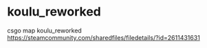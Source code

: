 # koulu_reworked
 csgo map koulu_reworked
https://steamcommunity.com/sharedfiles/filedetails/?id=2611431631
